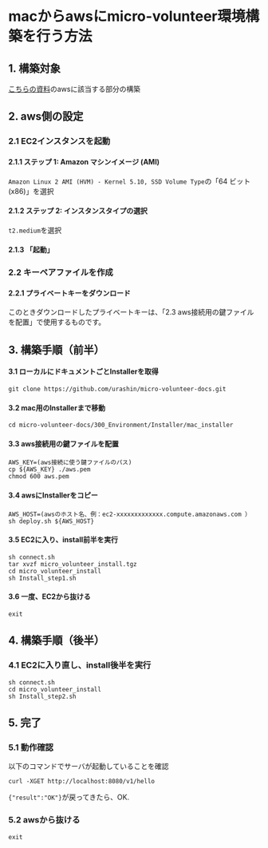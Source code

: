 # macからawsにmicro-volunteer環境構築を行う方法

## 1. 構築対象
[こちらの資料](https://github.com/urashin/micro-volunteer-docs/blob/master/200_SystemDesign/210_SystemConfiguration/micro-volunteer_SystemConfiguration.pdf)のawsに該当する部分の構築

## 2. aws側の設定
### 2.1 EC2インスタンスを起動
#### 2.1.1 ステップ 1: Amazon マシンイメージ (AMI)
```Amazon Linux 2 AMI (HVM) - Kernel 5.10, SSD Volume Type```の「64 ビット (x86)」を選択

#### 2.1.2 ステップ 2: インスタンスタイプの選択 
```t2.medium```を選択

#### 2.1.3 「起動」
### 2.2 キーペアファイルを作成
#### 2.2.1 プライベートキーをダウンロード
このときダウンロードしたプライベートキーは、「2.3 aws接続用の鍵ファイルを配置」で使用するものです。

## 3. 構築手順（前半）
#### 3.1 ローカルにドキュメントごとInstallerを取得
```
git clone https://github.com/urashin/micro-volunteer-docs.git
```

#### 3.2 mac用のInstallerまで移動
```
cd micro-volunteer-docs/300_Environment/Installer/mac_installer
```

#### 3.3 aws接続用の鍵ファイルを配置
```
AWS_KEY=(aws接続に使う鍵ファイルのパス)
cp ${AWS_KEY} ./aws.pem
chmod 600 aws.pem
```

#### 3.4 awsにInstallerをコピー
```
AWS_HOST=(awsのホスト名、例：ec2-xxxxxxxxxxxxx.compute.amazonaws.com ）
sh deploy.sh ${AWS_HOST}
```

#### 3.5 EC2に入り、install前半を実行
```
sh connect.sh
tar xvzf micro_volunteer_install.tgz
cd micro_volunteer_install
sh Install_step1.sh
```

#### 3.6 一度、EC2から抜ける
```
exit
```


## 4. 構築手順（後半）
### 4.1 EC2に入り直し、install後半を実行
```
sh connect.sh
cd micro_volunteer_install
sh Install_step2.sh
```


## 5. 完了
### 5.1 動作確認
以下のコマンドでサーバが起動していることを確認
```
curl -XGET http://localhost:8080/v1/hello
```
```{"result":"OK"}```が戻ってきたら、OK.
### 5.2 awsから抜ける
```
exit
```
